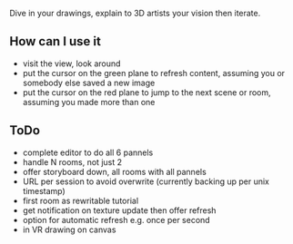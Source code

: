 Dive in your drawings, explain to 3D artists your vision then iterate.

## How can I use it
- visit the view, look around
- put the cursor on the green plane to refresh content, assuming you or somebody else saved a new image
- put the cursor on the red plane to jump to the next scene or room, assuming you made more than one


## ToDo
- complete editor to do all 6 pannels
- handle N rooms, not just 2
- offer storyboard down, all rooms with all pannels
- URL per session to avoid overwrite (currently backing up per unix timestamp)
- first room as rewritable tutorial
- get notification on texture update then offer refresh
- option for automatic refresh e.g. once per second
- in VR drawing on canvas
